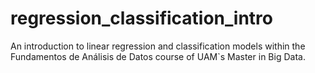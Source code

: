 # regression_classification_intro
An introduction to linear regression and classification models within the Fundamentos de Análisis de Datos course of UAM`s Master in Big Data.

